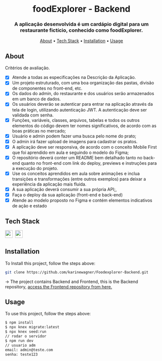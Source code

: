 <h1 align="center">
	foodExplorer - Backend
</h1>

<h3 align="center">
	A aplicação desenvolvida é um cardápio digital para um restaurante fictício, conhecido como foodExplorer.
</h3>

<p align="center">
	<a href="#about">About</a> •
	<a href="#tech-stack">Tech Stack</a> •
	<a href="#installation">Installation</a> •
	<a href="#usage">Usage</a> 
</p>

## About
Critérios de avaliação.

- [x]  Atende a todas as especificações na Descrição da Aplicação.
- [x]  Um projeto estruturado, com uma boa organização das pastas, divisão de componentes no front-end, etc.
- [x]  Os dados do admin, do restaurante e dos usuários serão armazenados em um banco de dados.
- [x]  Os usuários deverão se autenticar para entrar na aplicação através da tela de login, utilizando autenticação JWT. A autenticação deve ser validada com senha.
- [x]  Funções, variáveis, classes, arquivos, tabelas e todos os outros elementos do código devem ter nomes significativos, de acordo com as boas práticas no mercado;
- [x]  Usuário e admin podem fazer uma busca pelo nome do prato;
- [x]  O admin irá fazer upload de imagens para cadastrar os pratos.
- [x]  A aplicação deve ser responsiva, de acordo com o conceito Mobile First que foi aprendido em aula e seguindo o modelo do Figma;
- [x]  O repositório deverá conter um README bem detalhado tanto no back-end quanto no front-end com link do deploy, previews e instruções para a execução do projeto.
- [x]  Use os conceitos aprendidos em aula sobre animações e inclua transições e transformações (entre outros exemplos) para deixar a experiência da aplicação mais fluida.
- [x]  A sua aplicação deverá consumir a sua própria API;,
- [x]  Faça o deploy da sua aplicação (front-end e back-end)
- [x]  Atende ao modelo proposto no Figma e contém elementos indicativos de ação e estado

## Tech Stack
<img src="https://img.shields.io/badge/React-05122A?style=flat&logo=react" alt="react Badge" height="25">&nbsp;
<img src="https://img.shields.io/badge/Nodejs-05122A?style=flat&logo=node.js" alt="nodejs Badge" height="25">&nbsp;


## Installation
To Install this project, follow the steps above:
```bash
git clone https://github.com/karinewagner/Foodexplorer-Backend.git
```

-> The project contains Backend and Frontend, this is the Backend repository, [access the Frontend repository from here.](https://github.com/karinewagner/Foodexplorer-Frontend)

## Usage
To use this project, follow the steps above:
```bash
$ npm install
$ npx knex migrate:latest
$ npx knex seed:run
// rodar o servidor
$ npm run dev
// usuario adm
email: admin@teste.com
senha: teste123
```
